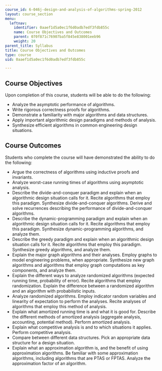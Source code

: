 ```yaml
---
course_id: 6-046j-design-and-analysis-of-algorithms-spring-2012
layout: course_section
menu:
  leftnav:
    identifier: 0aaef1d5a0ec1f6d0adb7edf3fdb855c
    name: Course Objectives and Outcomes
    parent: 070f871c76907ba5f845e838001eeb96
    weight: 20
parent_title: Syllabus
title: Course Objectives and Outcomes
type: course
uid: 0aaef1d5a0ec1f6d0adb7edf3fdb855c

---
```


Course Objectives
-----------------

Upon completion of this course, students will be able to do the following:

*   Analyze the asymptotic performance of algorithms.
*   Write rigorous correctness proofs for algorithms.
*   Demonstrate a familiarity with major algorithms and data structures.
*   Apply important algorithmic design paradigms and methods of analysis.
*   Synthesize efficient algorithms in common engineering design situations.

Course Outcomes
---------------

Students who complete the course will have demonstrated the ability to do the following:

*   Argue the correctness of algorithms using inductive proofs and invariants.
*   Analyze worst-case running times of algorithms using asymptotic analysis.
*   Describe the divide-and-conquer paradigm and explain when an algorithmic design situation calls for it. Recite algorithms that employ this paradigm. Synthesize divide-and-conquer algorithms. Derive and solve recurrences describing the performance of divide-and-conquer algorithms.
*   Describe the dynamic-programming paradigm and explain when an algorithmic design situation calls for it. Recite algorithms that employ this paradigm. Synthesize dynamic-programming algorithms, and analyze them.
*   Describe the greedy paradigm and explain when an algorithmic design situation calls for it. Recite algorithms that employ this paradigm. Synthesize greedy algorithms, and analyze them.
*   Explain the major graph algorithms and their analyses. Employ graphs to model engineering problems, when appropriate. Synthesize new graph algorithms and algorithms that employ graph computations as key components, and analyze them.
*   Explain the different ways to analyze randomized algorithms (expected running time, probability of error). Recite algorithms that employ randomization. Explain the difference between a randomized algorithm and an algorithm with probabilistic inputs.
*   Analyze randomized algorithms. Employ indicator random variables and linearity of expectation to perform the analyses. Recite analyses of algorithms that employ this method of analysis.
*   Explain what amortized running time is and what it is good for. Describe the different methods of amortized analysis (aggregate analysis, accounting, potential method). Perform amortized analysis.
*   Explain what competitive analysis is and to which situations it applies. Perform competitive analysis.
*   Compare between different data structures. Pick an appropriate data structure for a design situation.
*   Explain what an approximation algorithm is, and the benefit of using approximation algorithms. Be familiar with some approximation algorithms, including algorithms that are PTAS or FPTAS. Analyze the approximation factor of an algorithm.